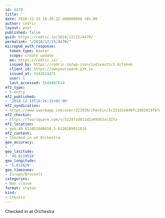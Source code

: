 ```yaml
---
id: 4470
title: ''
date: 2018-12-15 16:26:22.000000000 +01:00
author: cedric
layout: post
published: false
guid: https://cedric.io/2018/12/15/4470/
permalink: "/2018/12/15/4470/"
micropub_auth_response:
  token_type: Bearer
  scope: create update
  me: https://cedric.io/
  issued_by: https://cedric.io/wp-json/indieauth/1.0/token
  client_id: https://ownyourswarm.p3k.io
  issued_at: 1542614471
  user: 1
  last_accessed: 1544887614
mf2_type:
- h-entry
mf2_published:
- '2018-12-15T16:26:22+01:00'
mf2_syndication:
- https://www.swarmapp.com/user/223939/checkin/5c151d1e840fc2003919f87e
mf2_checkin:
- https://foursquare.com/v/522471d011d2a49583ac32fa
mf2_location:
- geo:49.611051648458,5.8126289931816
mf2_content:
- Checked in at Orchestra
geo_accuracy:
- ''
geo_latitude:
- '49.6110516'
geo_longitude:
- '5.812629'
geo_timezone:
- Europe/Brussels
categories:
- Non classé
format: status
kind:
- Checkin
---
```

Checked in at Orchestra